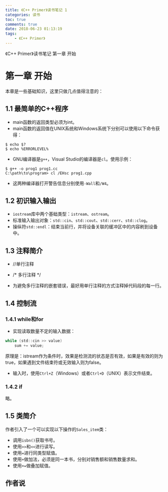 ```yaml
---
title: 《C++ Primer》读书笔记 1
categories: 读书
toc: true
comments: true
date: 2018-06-23 01:13:19
tags:
    - 《C++ Primer》
---
```


《C++ Primer》读书笔记 第一章 开始

<!-- more -->
<!-- toc -->

# 第一章 开始

本章是一些基础知识，这里只做几点值得注意的：


## 1.1 最简单的C++程序

- main函数的返回类型必须为int。
- main函数的返回值在UNIX系统和Windows系统下分别可以使用以下命令获得：

```
$ echo $?
$ echo %ERRORLEVEL%
```

- GNU编译器是`g++`，Visual Studio的编译器是`cl`。使用示例：

```
$ g++ -o prog1 prog1.cc
C:\path\to\program> cl /EHsc prog1.cpp
```

- 这两种编译器打开警告信息分别使用`-Wall`和`/W4`。


## 1.2 初识输入输出

- `iostream`库中两个基础类型：`istream`、`ostream`。
- 标准输入输出对象：`std::cin`、`std::cout`、`std::cerr`、`std::clog`。
- 操纵符`std::endl`：结束当前行，并将设备关联的缓冲区中的内容刷到设备中。


## 1.3 注释简介

- //单行注释
- /* 多行注释 */

- 为避免多行注释的嵌套错误，最好用单行注释的方式注释掉代码段的每一行。


## 1.4 控制流

### 1.4.1 while和for

- 实现读取数量不定的输入数据：

```c
while (std::cin >> value)
    sum += value;
```

原理是：istream作为条件时，效果是检测流的状态是否有效，如果是有效的则为true，如果遇到文件结束符或无效输入则为false。

- 输入时，使用`Ctrl+Z`（Windows）或者`Ctrl+D`（UNIX）表示文件结束。

### 1.4.2 if

略。


## 1.5 类简介

作者引入了一个可以实现以下操作的`Sales_item`类：

- 调用`isbn()`获取书号。
- 使用`>>`和`<<`进行读写。
- 使用`=`进行同类型赋值。
- 使用`+`做加法，必须是同一本书，分别对销售额和销售数量求和。
- 使用`+=`做叠加赋值。


## 作者说

> 
